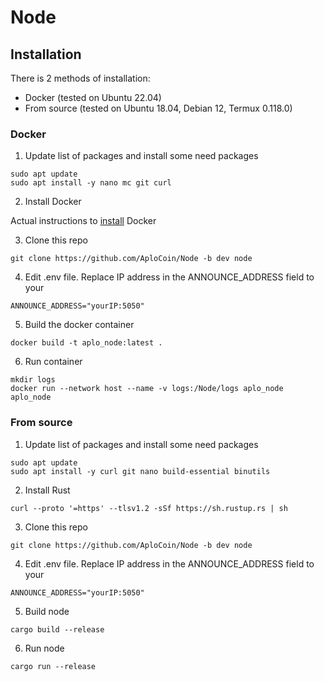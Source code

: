 # Node
## Installation
There is 2 methods of installation: 
- Docker (tested on Ubuntu 22.04)
- From source (tested on Ubuntu 18.04, Debian 12, Termux 0.118.0) 

### Docker
1. Update list of packages and install some need packages
```
sudo apt update
sudo apt install -y nano mc git curl
```
2. Install Docker

Actual instructions to [install](https://docs.docker.com/engine/install/ubuntu/#install-using-the-convenience-script) Docker

3. Clone this repo

```
git clone https://github.com/AploCoin/Node -b dev node
```
4. Edit  .env file.  Replace IP address in the ANNOUNCE_ADDRESS field to your
```
ANNOUNCE_ADDRESS="yourIP:5050"
```
5. Build the docker container
```
docker build -t aplo_node:latest .
```
6. Run container
```
mkdir logs
docker run --network host --name -v logs:/Node/logs aplo_node aplo_node
```

### From source
1. Update list of packages and install some need packages
```
sudo apt update
sudo apt install -y curl git nano build-essential binutils
```
2. Install Rust
```
curl --proto '=https' --tlsv1.2 -sSf https://sh.rustup.rs | sh
```
3. Clone this repo

```
git clone https://github.com/AploCoin/Node -b dev node
```
4. Edit  .env file.  Replace IP address in the ANNOUNCE_ADDRESS field to your
```
ANNOUNCE_ADDRESS="yourIP:5050"
```
5. Build node
```
cargo build --release
```
6. Run node
```
cargo run --release
```
